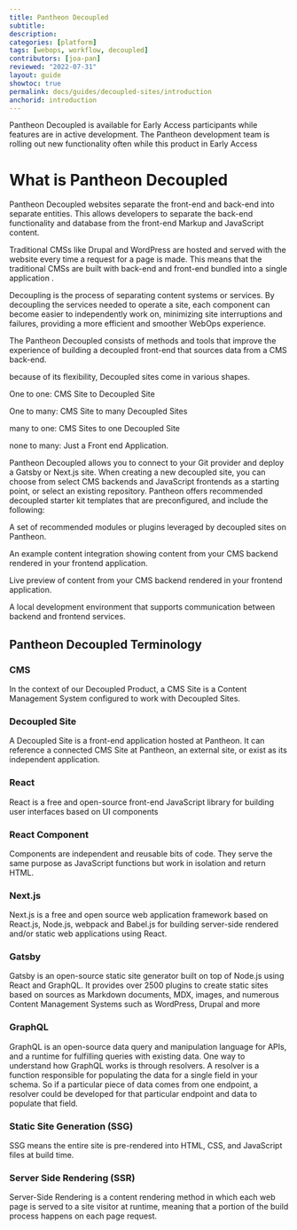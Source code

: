 ```yaml
---
title: Pantheon Decoupled
subtitle: 
description: 
categories: [platform]
tags: [webops, workflow, decoupled]
contributors: [joa-pan]
reviewed: "2022-07-31"
layout: guide
showtoc: true
permalink: docs/guides/decoupled-sites/introduction
anchorid: introduction
---
```


<Alert title="Early Access" type="info" icon="leaf">

Pantheon Decoupled is available for Early Access participants while features are in active development. The Pantheon development team is  rolling out new functionality often while this product in Early Access

</Alert>


# What is Pantheon Decoupled

Pantheon Decoupled websites separate the front-end and back-end into separate entities. This allows developers to separate the back-end functionality and database from the front-end Markup and JavaScript content.

Traditional CMSs like Drupal and WordPress are hosted and served with the website every time a request for a page is made. This  means that the traditional CMSs are built with back-end and front-end bundled into a single application .

Decoupling is the process of separating content systems or services. By decoupling the services needed to operate a site, each component can become easier to independently work on, minimizing site interruptions and failures, providing a more efficient and smoother WebOps experience. 

The Pantheon Decoupled consists of methods and tools that improve the experience of building a decoupled front-end that sources data from a CMS back-end. 


because of its flexibility, Decoupled sites come in various shapes.

One to one: CMS Site to Decoupled Site

One to many: CMS Site to many Decoupled Sites

many to one: CMS Sites to one Decoupled Site

none to many: Just a Front end Application.

Pantheon Decoupled allows you to connect to your Git provider and deploy a Gatsby or Next.js site. When creating a new decoupled site, you can choose from select CMS backends and JavaScript frontends as a starting point, or select an existing repository. Pantheon offers  recommended decoupled starter kit templates that are preconfigured, and  include the following:

A set of recommended modules or plugins leveraged by decoupled sites on Pantheon.

An example content integration showing content from your CMS backend rendered in your frontend application.

Live preview of content from your CMS backend rendered in your frontend application.

A local development environment that supports communication between backend and frontend services.


 ## Pantheon Decoupled Terminology

<Accordion title="Terms to Know" id="know-terms" icon="info-sign">

### CMS  
In the context of our Decoupled Product, a CMS Site is a Content Management System configured to work with Decoupled Sites.

### Decoupled Site
A Decoupled Site is a front-end application hosted at Pantheon. It can reference a connected CMS Site at Pantheon, an external site, or exist as its independent application. 

### React
React is a free and open-source front-end JavaScript library for building user interfaces based on UI components

### React Component
Components are independent and reusable bits of code. They serve the same purpose as JavaScript functions but work in isolation and return HTML.

### Next.js
Next.js is a free and open source web application framework based on React.js, Node.js, webpack and Babel.js for building server-side rendered and/or static web applications using React.

### Gatsby
Gatsby is an open-source static site generator built on top of Node.js using React and GraphQL. It provides over 2500 plugins to create static sites based on sources as Markdown documents, MDX, images, and numerous Content Management Systems such as WordPress, Drupal and more 

### GraphQL
GraphQL is an open-source data query and manipulation language for APIs, and a runtime for fulfilling queries with existing data. One way to understand how GraphQL works is through resolvers. A resolver is a function responsible for populating the data for a single field in your schema. So if a particular piece of data comes from one endpoint, a resolver could be developed for that particular endpoint and data to populate that field. 

### Static Site Generation (SSG)
SSG means the entire site is pre-rendered into HTML, CSS, and JavaScript files at build time.

### Server Side Rendering (SSR)
Server-Side Rendering is a content rendering method in which each web page is served to a site visitor at runtime, meaning that a portion of the build process happens on each page request.

</Accordian>
